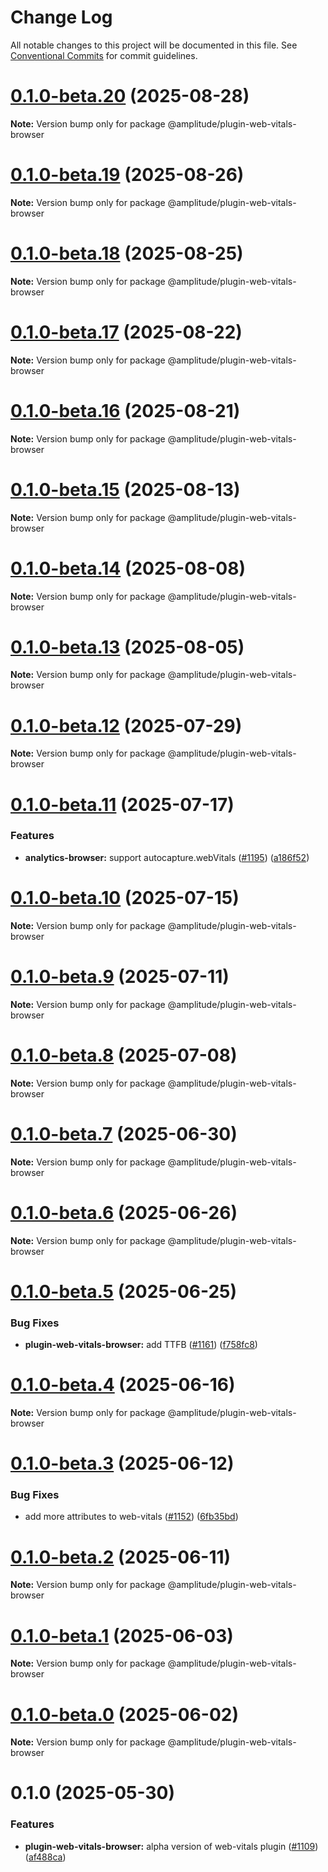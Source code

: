 # Change Log

All notable changes to this project will be documented in this file.
See [Conventional Commits](https://conventionalcommits.org) for commit guidelines.

# [0.1.0-beta.20](https://github.com/amplitude/Amplitude-TypeScript/compare/@amplitude/plugin-web-vitals-browser@0.1.0-beta.19...@amplitude/plugin-web-vitals-browser@0.1.0-beta.20) (2025-08-28)

**Note:** Version bump only for package @amplitude/plugin-web-vitals-browser





# [0.1.0-beta.19](https://github.com/amplitude/Amplitude-TypeScript/compare/@amplitude/plugin-web-vitals-browser@0.1.0-beta.18...@amplitude/plugin-web-vitals-browser@0.1.0-beta.19) (2025-08-26)

**Note:** Version bump only for package @amplitude/plugin-web-vitals-browser





# [0.1.0-beta.18](https://github.com/amplitude/Amplitude-TypeScript/compare/@amplitude/plugin-web-vitals-browser@0.1.0-beta.17...@amplitude/plugin-web-vitals-browser@0.1.0-beta.18) (2025-08-25)

**Note:** Version bump only for package @amplitude/plugin-web-vitals-browser





# [0.1.0-beta.17](https://github.com/amplitude/Amplitude-TypeScript/compare/@amplitude/plugin-web-vitals-browser@0.1.0-beta.16...@amplitude/plugin-web-vitals-browser@0.1.0-beta.17) (2025-08-22)

**Note:** Version bump only for package @amplitude/plugin-web-vitals-browser





# [0.1.0-beta.16](https://github.com/amplitude/Amplitude-TypeScript/compare/@amplitude/plugin-web-vitals-browser@0.1.0-beta.15...@amplitude/plugin-web-vitals-browser@0.1.0-beta.16) (2025-08-21)

**Note:** Version bump only for package @amplitude/plugin-web-vitals-browser





# [0.1.0-beta.15](https://github.com/amplitude/Amplitude-TypeScript/compare/@amplitude/plugin-web-vitals-browser@0.1.0-beta.14...@amplitude/plugin-web-vitals-browser@0.1.0-beta.15) (2025-08-13)

**Note:** Version bump only for package @amplitude/plugin-web-vitals-browser





# [0.1.0-beta.14](https://github.com/amplitude/Amplitude-TypeScript/compare/@amplitude/plugin-web-vitals-browser@0.1.0-beta.13...@amplitude/plugin-web-vitals-browser@0.1.0-beta.14) (2025-08-08)

**Note:** Version bump only for package @amplitude/plugin-web-vitals-browser





# [0.1.0-beta.13](https://github.com/amplitude/Amplitude-TypeScript/compare/@amplitude/plugin-web-vitals-browser@0.1.0-beta.12...@amplitude/plugin-web-vitals-browser@0.1.0-beta.13) (2025-08-05)

**Note:** Version bump only for package @amplitude/plugin-web-vitals-browser





# [0.1.0-beta.12](https://github.com/amplitude/Amplitude-TypeScript/compare/@amplitude/plugin-web-vitals-browser@0.1.0-beta.11...@amplitude/plugin-web-vitals-browser@0.1.0-beta.12) (2025-07-29)

**Note:** Version bump only for package @amplitude/plugin-web-vitals-browser





# [0.1.0-beta.11](https://github.com/amplitude/Amplitude-TypeScript/compare/@amplitude/plugin-web-vitals-browser@0.1.0-beta.10...@amplitude/plugin-web-vitals-browser@0.1.0-beta.11) (2025-07-17)


### Features

* **analytics-browser:** support autocapture.webVitals ([#1195](https://github.com/amplitude/Amplitude-TypeScript/issues/1195)) ([a186f52](https://github.com/amplitude/Amplitude-TypeScript/commit/a186f523a28d8a322842566b892f50bcf2643142))





# [0.1.0-beta.10](https://github.com/amplitude/Amplitude-TypeScript/compare/@amplitude/plugin-web-vitals-browser@0.1.0-beta.9...@amplitude/plugin-web-vitals-browser@0.1.0-beta.10) (2025-07-15)

**Note:** Version bump only for package @amplitude/plugin-web-vitals-browser





# [0.1.0-beta.9](https://github.com/amplitude/Amplitude-TypeScript/compare/@amplitude/plugin-web-vitals-browser@0.1.0-beta.8...@amplitude/plugin-web-vitals-browser@0.1.0-beta.9) (2025-07-11)

**Note:** Version bump only for package @amplitude/plugin-web-vitals-browser





# [0.1.0-beta.8](https://github.com/amplitude/Amplitude-TypeScript/compare/@amplitude/plugin-web-vitals-browser@0.1.0-beta.7...@amplitude/plugin-web-vitals-browser@0.1.0-beta.8) (2025-07-08)

**Note:** Version bump only for package @amplitude/plugin-web-vitals-browser





# [0.1.0-beta.7](https://github.com/amplitude/Amplitude-TypeScript/compare/@amplitude/plugin-web-vitals-browser@0.1.0-beta.6...@amplitude/plugin-web-vitals-browser@0.1.0-beta.7) (2025-06-30)

**Note:** Version bump only for package @amplitude/plugin-web-vitals-browser





# [0.1.0-beta.6](https://github.com/amplitude/Amplitude-TypeScript/compare/@amplitude/plugin-web-vitals-browser@0.1.0-beta.5...@amplitude/plugin-web-vitals-browser@0.1.0-beta.6) (2025-06-26)

**Note:** Version bump only for package @amplitude/plugin-web-vitals-browser





# [0.1.0-beta.5](https://github.com/amplitude/Amplitude-TypeScript/compare/@amplitude/plugin-web-vitals-browser@0.1.0-beta.4...@amplitude/plugin-web-vitals-browser@0.1.0-beta.5) (2025-06-25)


### Bug Fixes

* **plugin-web-vitals-browser:** add TTFB ([#1161](https://github.com/amplitude/Amplitude-TypeScript/issues/1161)) ([f758fc8](https://github.com/amplitude/Amplitude-TypeScript/commit/f758fc81948e393b449aa6b7acc03720bc497331))





# [0.1.0-beta.4](https://github.com/amplitude/Amplitude-TypeScript/compare/@amplitude/plugin-web-vitals-browser@0.1.0-beta.3...@amplitude/plugin-web-vitals-browser@0.1.0-beta.4) (2025-06-16)

**Note:** Version bump only for package @amplitude/plugin-web-vitals-browser





# [0.1.0-beta.3](https://github.com/amplitude/Amplitude-TypeScript/compare/@amplitude/plugin-web-vitals-browser@0.1.0-beta.2...@amplitude/plugin-web-vitals-browser@0.1.0-beta.3) (2025-06-12)


### Bug Fixes

* add more attributes to web-vitals ([#1152](https://github.com/amplitude/Amplitude-TypeScript/issues/1152)) ([6fb35bd](https://github.com/amplitude/Amplitude-TypeScript/commit/6fb35bd0684dda75ecc01b66a6fa94ba7a0cdc5a))





# [0.1.0-beta.2](https://github.com/amplitude/Amplitude-TypeScript/compare/@amplitude/plugin-web-vitals-browser@0.1.0-beta.1...@amplitude/plugin-web-vitals-browser@0.1.0-beta.2) (2025-06-11)

**Note:** Version bump only for package @amplitude/plugin-web-vitals-browser





# [0.1.0-beta.1](https://github.com/amplitude/Amplitude-TypeScript/compare/@amplitude/plugin-web-vitals-browser@0.1.0-beta.0...@amplitude/plugin-web-vitals-browser@0.1.0-beta.1) (2025-06-03)

**Note:** Version bump only for package @amplitude/plugin-web-vitals-browser





# [0.1.0-beta.0](https://github.com/amplitude/Amplitude-TypeScript/compare/@amplitude/plugin-web-vitals-browser@0.1.0...@amplitude/plugin-web-vitals-browser@0.1.0-beta.0) (2025-06-02)

**Note:** Version bump only for package @amplitude/plugin-web-vitals-browser





# 0.1.0 (2025-05-30)


### Features

* **plugin-web-vitals-browser:** alpha version of web-vitals plugin ([#1109](https://github.com/amplitude/Amplitude-TypeScript/issues/1109)) ([af488ca](https://github.com/amplitude/Amplitude-TypeScript/commit/af488cac3d5ee01e26fb0d88a7faedf11db83253))
